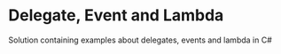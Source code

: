 # Delegate, Event and Lambda

Solution containing examples about delegates, events and lambda in C#
